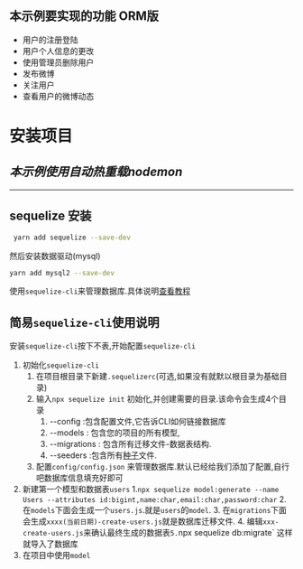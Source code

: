 ## 本示例要实现的功能 ORM版
- 用户的注册登陆
- 用户个人信息的更改
- 使用管理员删除用户
- 发布微博
- 关注用户
- 查看用户的微博动态
# 安装项目
## *本示例使用自动热重载nodemon*
-----------
## sequelize 安装
```bash
 yarn add sequelize --save-dev
```
然后安装数据驱动(mysql)
```bash
yarn add mysql2 --save-dev
```
使用`sequelize-cli`来管理数据库.具体说明[查看教程](https://blog.csdn.net/qq_43850819/article/details/107234795)
## 简易`sequelize-cli`使用说明
安装`sequelize-cli`按下不表,开始配置`sequelize-cli`
1. 初始化`sequelize-cli` 
   1. 在项目根目录下新建`.sequelizerc`(可选,如果没有就默以根目录为基础目录)
   2. 输入`npx sequelize init` 初始化,并创建需要的目录.该命令会生成4个目录
	  1. --config :包含配置文件,它告诉CLI如何链接数据库
	  2. --models : 包含您的项目的所有模型,
	  3. --migrations : 包含所有迁移文件-数据表结构.
	  4. --seeders :包含所有[种子](https://demopark.github.io/sequelize-docs-Zh-CN/other-topics/migrations.html)文件.
   3. 配置`config/config.json` 来管理数据库.默认已经给我们添加了配置,自行吧数据库信息填充好即可
2. 新建第一个模型和数据表`users`
	1.`npx sequelize model:generate --name Users --attributes id:bigint,name:char,email:char,password:char`
	2. 在`models`下面会生成一个`users.js`.就是`users`的`model`.
	3. 在`migrations`下面会生成`xxxx(当前日期)-create-users.js`就是数据库迁移文件.
	4. 编辑`xxx-create-users.js`来确认最终生成的数据表`
	5. `npx sequelize db:migrate` 这样就导入了数据库
3. 在项目中使用`model`

